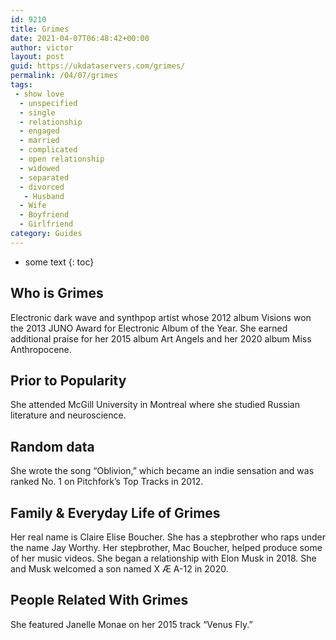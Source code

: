 ```yaml
---
id: 9210
title: Grimes
date: 2021-04-07T06:48:42+00:00
author: victor
layout: post
guid: https://ukdataservers.com/grimes/
permalink: /04/07/grimes
tags:
 - show love
  - unspecified
  - single
  - relationship
  - engaged
  - married
  - complicated
  - open relationship
  - widowed
  - separated
  - divorced
   - Husband
  - Wife
  - Boyfriend
  - Girlfriend
category: Guides
---
```


* some text
{: toc}


## Who is Grimes



Electronic dark wave and synthpop artist whose 2012 album Visions won the 2013 JUNO Award for Electronic Album of the Year. She earned additional praise for her 2015 album Art Angels and her 2020 album Miss Anthropocene. 

                
                
                
## Prior to Popularity



She attended McGill University in Montreal where she studied Russian literature and neuroscience.

                
                
                
## Random data



She wrote the song &#8220;Oblivion,&#8221; which became an indie sensation and was ranked No. 1 on Pitchfork&#8217;s Top Tracks in 2012.

                
                
                
## Family & Everyday Life of Grimes



Her real name is Claire Elise Boucher. She has a stepbrother who raps under the name Jay Worthy. Her stepbrother, Mac Boucher, helped produce some of her music videos. She began a relationship with Elon Musk in 2018. She and Musk welcomed a son named X Æ A-12 in 2020.  

                
                
                
## People Related With Grimes



She featured Janelle Monae on her 2015 track &#8220;Venus Fly.&#8221; 

                
              
            
          
          
          